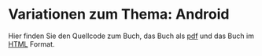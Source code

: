 # Variationen zum Thema: Android

Hier finden Sie den Quellcode zum Buch, das Buch als [pdf](https://rplano.github.io/book5_android/Android_028_small.pdf "pdf") und das Buch im [HTML](https://rplano.github.io/book5_android/ "HTML") Format.
